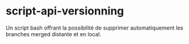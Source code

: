# script-api-versionning
Un script bash offrant la possibilité de supprimer automatiquement les branches merged distante et en local.
